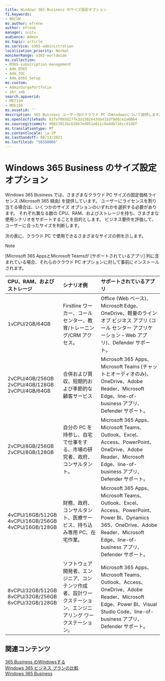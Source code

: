```yaml
---
title: Windows 365 Business のサイズ設定オプション
f1.keywords:
- NOCSH
ms.author: efrene
author: efrene
manager: scotv
audience: Admin
ms.topic: article
ms.service: o365-administration
localization_priority: Normal
monikerRange: o365-worldwide
ms.collection:
- M365-subscription-management
- Adm_O365
- Adm_TOC
- Adm_O365_Setup
ms.custom:
- AdminSurgePortfolio
- okr_smb
search.appverid:
- MET150
- MOE150
ms.assetid: ''
description: 365 Business ユーザー向けクラウド PC のWindowsについて説明します。
ms.openlocfilehash: 82fe7093d27fe3d1302e43da415df9ddce2a6064
ms.sourcegitcommit: 99817013bcb26b7ed051e011c8addb716cc91d8f
ms.translationtype: MT
ms.contentlocale: ja-JP
ms.lasthandoff: 08/13/2021
ms.locfileid: "58350066"
---
```

# <a name="windows-365-business-sizing-options"></a>Windows 365 Business のサイズ設定オプション

Windows 365 Business では、さまざまなクラウド PC サイズの固定価格ライセンス (Microsoft 365 経由) を提供しています。 ユーザーにライセンスを割り当てる場合は、いくつかのサイズ オプションのいずれかを選択する必要があります。 それぞれ異なる数の CPU、RAM、およびストレージを持ち、さまざまな使用シナリオをサポートすることを目的とします。 ビジネス要件を評価して、ユーザーに合ったサイズを判断します。 

次の表に、クラウド PC で使用できるさまざまなサイズの例を示します。

> [!NOTE]  
> [Microsoft 365 AppsとMicrosoft Teamsが [サポートされているアプリ] 列に含まれている場合、それらのクラウド PC オプションに対して事前にインストールされます。 


|CPU、RAM、およびストレージ|シナリオ例|サポートされているアプリ|
|:-------------------------------------------------------------------------------|:----------------------------------|:----------------------------------|
|1vCPU/2GB/64GB |Firstline ワーカー、コール センター、教育/トレーニング/CRM アクセス。|Office (Web ベース)、Microsoft Edge、OneDrive、軽量のライン オブ ビジネス アプリ (コール センター アプリケーション – Web アプリ)、Defender サポート。 |
|2vCPU/4GB/256GB<br/> 2vCPU/4GB/128GB<br/> 2vCPU/4GB/64GB |合併および買収、短期的および季節的な顧客サービス |Microsoft 365 Apps、Microsoft Teams (チャットとオーディオのみ)、OneDrive、Adobe Reader、Microsoft Edge、line-of-business アプリ、Defender サポート。  |
|2vCPU/8GB/256GB<br/>2vCPU/8GB/128GB |自分の PC を持参し、自宅で仕事をする、市場の研究者、政府、コンサルタント。 |Microsoft 365 Apps、Microsoft Teams、Outlook、Excel、Access、PowerPoint、OneDrive、Adobe Reader、Microsoft Edge、line-of-business アプリ、Defender サポート。  |
|4vCPU/16GB/512GB<br/>4vCPU/16GB/256GB<br/> 4vCPU/16GB/128GB|財務、政府、コンサルタント、医療サービス、持ち込み専用 PC、在宅作業。 |Microsoft 365 Apps、Microsoft Teams、Outlook、Excel、Access、PowerPoint、Power BI、Dynamics 365、OneDrive、Adobe Reader、Microsoft Edge、line-of-business アプリ、Defender サポート。 |
|8vCPU/32GB/512GB<br/>8vCPU/32GB/256GB<br/>8vCPU/32GB/128GB |ソフトウェア開発者、エンジニア、コンテンツ作成者、設計ワークステーション、エンジニアリング ワークステーション。 |Microsoft 365 Apps、Microsoft Teams、Outlook、Access、OneDrive、Adobe Reader、Microsoft Edge、Power BI、Visual Studio Code、line-of-business アプリ、Defender サポート。  |


## <a name="related-content"></a>関連コンテンツ

[365 Business のWindowsする](get-started-windows-365-business.md) <br/>
[Windows 365 ビジネス プランの比較](https://www.microsoft.com/windows-365/business/compare-plans-pricing) <br/>
[Windows 365 Business](https://www.microsoft.com/windows-365/business) <br/>
